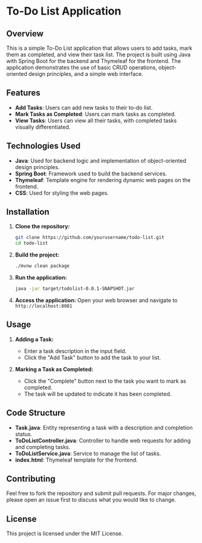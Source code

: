 # To-Do List Application

## Overview

This is a simple To-Do List application that allows users to add tasks, mark them as completed, and view their task list. The project is built using Java with Spring Boot for the backend and Thymeleaf for the frontend. The application demonstrates the use of basic CRUD operations, object-oriented design principles, and a simple web interface.

## Features

- **Add Tasks**: Users can add new tasks to their to-do list.
- **Mark Tasks as Completed**: Users can mark tasks as completed.
- **View Tasks**: Users can view all their tasks, with completed tasks visually differentiated.

## Technologies Used

- **Java**: Used for backend logic and implementation of object-oriented design principles.
- **Spring Boot**: Framework used to build the backend services.
- **Thymeleaf**: Template engine for rendering dynamic web pages on the frontend.
- **CSS**: Used for styling the web pages.

## Installation

1. **Clone the repository:**
    ```bash
    git clone https://github.com/yourusername/todo-list.git
    cd todo-list
    ```

2. **Build the project:**
    ```bash
    ./mvnw clean package
    ```

3. **Run the application:**
    ```bash
    java -jar target/todolist-0.0.1-SNAPSHOT.jar
    ```

4. **Access the application:**
    Open your web browser and navigate to `http://localhost:8081`

## Usage

1. **Adding a Task:**
    - Enter a task description in the input field.
    - Click the "Add Task" button to add the task to your list.

2. **Marking a Task as Completed:**
    - Click the "Complete" button next to the task you want to mark as completed.
    - The task will be updated to indicate it has been completed.

## Code Structure

- **Task.java**: Entity representing a task with a description and completion status.
- **ToDoListController.java**: Controller to handle web requests for adding and completing tasks.
- **ToDoListService.java**: Service to manage the list of tasks.
- **index.html**: Thymeleaf template for the frontend.

## Contributing

Feel free to fork the repository and submit pull requests. For major changes, please open an issue first to discuss what you would like to change.

## License

This project is licensed under the MIT License.
